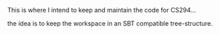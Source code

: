 This is where I intend to keep and maintain the code for CS294...

the idea is to keep the workspace in an SBT compatible tree-structure.